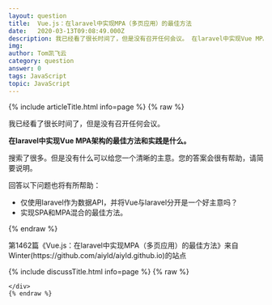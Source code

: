 ```yaml
---
layout: question
title:  Vue.js：在laravel中实现MPA（多页应用）的最佳方法
date:   2020-03-13T09:08:49.000Z
description: 我已经看了很长时间了，但是没有召开任何会议。 在laravel中实现Vue MPA架构的最佳方法和实践是什么。搜索了很多。但是没有什么可以给您一个...
img: 
author: Tom凯飞云
category: question
answer: 0
tags: JavaScript
topic: JavaScript
---
```

<div class="article-root">
  <div class="article">
    {% include articleTitle.html info=page %}
    {% raw %}
    <div class="article-content"><p><font style="vertical-align: inherit;"><font style="vertical-align: inherit;">我已经看了很长时间了，但是没有召开任何会议。 </font></font></p>

<p><strong><font style="vertical-align: inherit;"><font style="vertical-align: inherit;">在laravel中实现Vue MPA架构的最佳方法和实践是什么。</font></font></strong></p>

<p><font style="vertical-align: inherit;"><font style="vertical-align: inherit;">搜索了很多。</font><font style="vertical-align: inherit;">但是没有什么可以给您一个清晰的主意。</font><font style="vertical-align: inherit;">您的答案会很有帮助，请简要说明。</font></font></p>

<p><font style="vertical-align: inherit;"><font style="vertical-align: inherit;">回答以下问题也将有所帮助：</font></font></p>

<ul>
<li><font style="vertical-align: inherit;"><font style="vertical-align: inherit;">仅使用laravel作为数据API，并将Vue与laravel分开是一个好主意吗？</font></font></li>
<li><font style="vertical-align: inherit;"><font style="vertical-align: inherit;">实现SPA和MPA混合的最佳方法。</font></font></li>
</ul></div>
    {% endraw %}
  </div>
  <p class="winter_mark">第1462篇《Vue.js：在laravel中实现MPA（多页应用）的最佳方法》来自Winter(https://github.com/aiyld/aiyld.github.io)的站点</p>
  <div class="discuss-wrapper">
    {% include discussTitle.html info=page %}
    {% raw %}
    <div class="discuss-list">
    
    </div>
    {% endraw %}
  </div>
<div>
